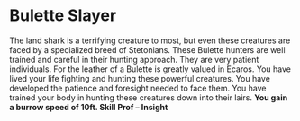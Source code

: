 Bulette Slayer
==============

The land shark is a terrifying creature to most, but even these creatures are faced by a specialized breed of Stetonians. These Bulette hunters are well trained and careful in their hunting approach. They are very patient individuals. For the leather of a Bulette is greatly valued in Ecaros.  You have lived your life fighting and hunting these powerful creatures. You have developed the patience and foresight needed to face them.  You have trained your body in hunting these creatures down into their lairs. **You gain a burrow speed of 10ft.  Skill Prof – Insight**
